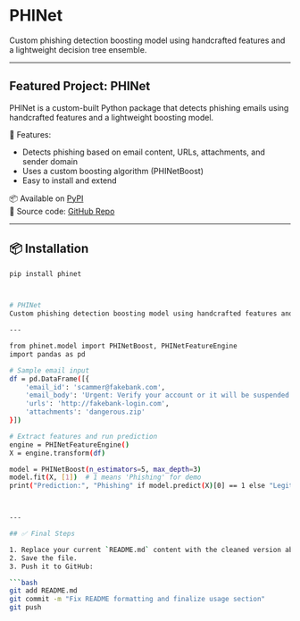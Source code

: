 # PHINet
Custom phishing detection boosting model using handcrafted features and a lightweight decision tree ensemble.

---

##  Featured Project: PHINet

PHINet is a custom-built Python package that detects phishing emails using handcrafted features and a lightweight boosting model.

🔐 Features:
- Detects phishing based on email content, URLs, attachments, and sender domain
- Uses a custom boosting algorithm (PHINetBoost)
- Easy to install and extend

📦 Available on [PyPI](https://pypi.org/project/phinet)  
📁 Source code: [GitHub Repo](https://github.com/Vasantlohar0504/phinet)

---

## 📦 Installation

```bash
pip install phinet



# PHINet
Custom phishing detection boosting model using handcrafted features and a lightweight decision tree ensemble.

---

from phinet.model import PHINetBoost, PHINetFeatureEngine
import pandas as pd

# Sample email input
df = pd.DataFrame([{
    'email_id': 'scammer@fakebank.com',
    'email_body': 'Urgent: Verify your account or it will be suspended!',
    'urls': 'http://fakebank-login.com',
    'attachments': 'dangerous.zip'
}])

# Extract features and run prediction
engine = PHINetFeatureEngine()
X = engine.transform(df)

model = PHINetBoost(n_estimators=5, max_depth=3)
model.fit(X, [1])  # 1 means 'Phishing' for demo
print("Prediction:", "Phishing" if model.predict(X)[0] == 1 else "Legitimate")



---

## ✅ Final Steps

1. Replace your current `README.md` content with the cleaned version above.
2. Save the file.
3. Push it to GitHub:

```bash
git add README.md
git commit -m "Fix README formatting and finalize usage section"
git push

